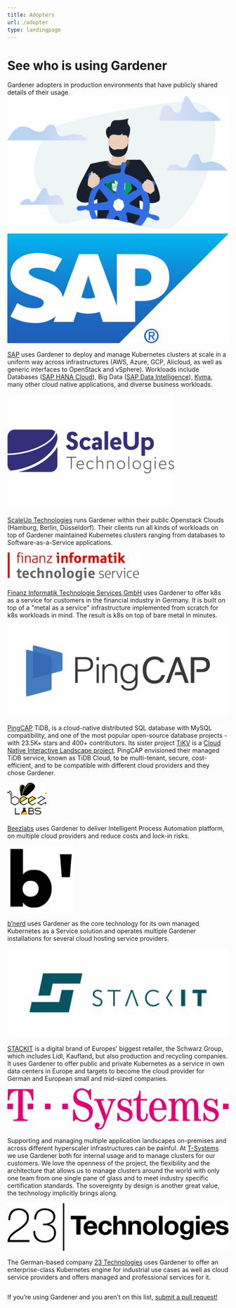 ```yaml
---
title: Adopters
url: /adopter
type: landingpage
---
```


<div class="adopters">
  <div class="container">
    <div class="title-group">
      <h1 class="title">See who is using Gardener</h1>
      <div class="subtitle">
        Gardener adopters in production environments that have publicly shared
        details of their usage.
      </div>
      <div class="container">
        <div class="row">
          <div class="twelve columns">
            <img src="images/teaser.svg" width="100%" />
          </div>
        </div>
      </div>
    </div>
      <div class="container">
        <div class="row adopter">
          <div class="one-third column">
            <img src="./images/sap.png" />
          </div>
          <div class="two-thirds column">
            <p class="description">
              <a href="https://www.sap.com" target="_blank">SAP</a> uses
              Gardener to deploy and manage Kubernetes clusters at scale in a
              uniform way across infrastructures (AWS, Azure, GCP, Alicloud, as well as generic interfaces to OpenStack and vSphere). 
              Workloads include 
              Databases (<a href="https://www.sap.com/products/hana/cloud.html" target="_blank">SAP HANA Cloud</a>), 
              Big Data (<a href="https://www.sap.com/products/data-intelligence.html" target="_blank">SAP Data Intelligence</a>),
              <a href="https://kyma-project.io" target="_blank">Kyma</a>, 
              many other cloud native applications,
              and diverse business workloads.
            </p>
          </div>
        </div>
        <div class="row adopter">
          <div class="one-third column">
            <img src="./images/scaleup.png" />
          </div>
          <div class="two-thirds column">
            <p class="description">
              <a href="https://www.scaleuptech.com" target="_blank" >ScaleUp Technologies</a>
              runs Gardener within their public Openstack Clouds (Hamburg,
              Berlin, Düsseldorf). Their clients run all kinds of workloads on
              top of Gardener maintained Kubernetes clusters ranging from
              databases to Software-as-a-Service applications.
            </p>
          </div>
        </div>
        <div class="row adopter">
          <div class="one-third column">
            <img src="./images/fits.png" />
          </div>
          <div class="two-thirds column">
            <p class="description">
              <a href="https://f-i-ts.de/" target="_blank">Finanz Informatik Technologie Services GmbH</a>
              uses Gardener to offer k8s as a service for customers in the
              financial industry in Germany. It is built on top of a "metal as a
              service" infrastructure implemented from scratch for k8s workloads
              in mind. The result is k8s on top of bare metal in minutes.
            </p>
          </div>
        </div>
        <div class="row adopter">
          <div class="one-third column">
            <img src="./images/pingcap.jpeg" />
          </div>
          <div class="two-thirds column">
            <p class="description">
              <a href="https://pingcap.com" target="_blank">PingCAP</a> TiDB, is
              a cloud-native distributed SQL database with MySQL compatibility,
              and one of the most popular open-source database projects - with
              23.5K+ stars and 400+ contributors. Its sister project
              <a target="_blank" href="https://github.com/tikv/tikv">TiKV</a> is
              a
              <a target="_blank" href="https://landscape.cncf.io/format=card-mode">Cloud Native Interactive Landscape project</a>. PingCAP envisioned their managed TiDB service, known as TiDB
              Cloud, to be multi-tenant, secure, cost-efficient, and to be
              compatible with different cloud providers and they chose Gardener.
            </p>
          </div>
        </div>
        <div class="row adopter">
          <div class="one-third column">
            <img src="./images/beezlab.png" width="90" />
          </div>
          <div class="two-thirds column">
            <p class="description">
              <a href="https://www.beezlabs.com/" target="_blank">Beezlabs</a>
              uses Gardener to deliver Intelligent Process Automation platform,
              on multiple cloud providers and reduce costs and lock-in risks.
            </p>
          </div>
        </div>
        <div class="row adopter">
          <div class="one-third column">
            <img src="./images/bnerd.png" height="30%" width="30%"/>
          </div>
          <div class="two-thirds column">
            <p class="description">
              <a href="https://bnerd.com/de" target="_blank">b’nerd</a> uses
              Gardener as the core technology for its own managed Kubernetes as a
              Service solution and operates multiple Gardener installations for
              several cloud hosting service providers.
            </p>
          </div>
        </div>       
        <div class="row adopter">
          <div class="one-third column">
            <img src="./images/stackit.png" />
          </div>
          <div class="two-thirds column">
            <p class="description">
              <a href="https://stackit.de/en" target="_blank">STACKIT</a> is a digital 
              brand of Europes’ biggest retailer, the Schwarz Group, which includes 
              Lidl, Kaufland, but also production and recycling companies. It uses 
              Gardener to offer public and private Kubernetes as a service in own data 
              centers in Europe and targets to become the cloud provider for German and 
              European small and mid-sized companies. 
            </p>
          </div>
        </div>
        <div class="row adopter">
          <div class="one-third column">
            <img src="./images/tsystems.png" />
          </div>
          <div class="two-thirds column">
            <p class="description">
              Supporting and managing multiple application landscapes on-premises and across different hyperscaler infrastructures can be painful. At <a href="https://www.t-systems.com/" target="_blank">T-Systems</a> we use Gardener both for internal usage and to manage clusters for our customers. We love the openness of the project, the flexibility and the architecture that allows us to manage clusters around the world with only one team from one single pane of glass and to meet industry specific certification standards. The sovereignty by design is another great value, the technology implicitly brings along.
            </p>
          </div>
        </div>
        <div class="row adopter">
          <div class="one-third column">
            <img src="./images/23technologies.png" />
          </div>
          <div class="two-thirds column">
            <p class="description">
              The German-based company <a href="https://23technologies.cloud" target="_blank">23 Technologies</a>
              uses Gardener to offer an enterprise-class Kubernetes engine for
              industrial use cases as well as cloud service providers and
              offers managed and professional services for it.
            </p>
          </div>
        </div>
        <p class="call-for-action">
          If you’re using Gardener and you aren’t on this list,
          <a href="https://github.com/gardener/documentation/pulls">submit a pull request!</a>
        </p>
      </div>
  </div>
</div>
